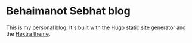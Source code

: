 # Behaimanot Sebhat blog

This is my personal blog. It's built with the Hugo static site generator and the [Hextra theme](https://imfing.github.io/hextra/).